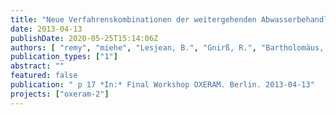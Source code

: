 ```yaml
---
title: "Neue Verfahrenskombinationen der weitergehenden Abwasserbehandlung – Darstellung von Aufwand und Nutzen mit Methoden der Ökobilanzierung"
date: 2013-04-13
publishDate: 2020-05-25T15:14:06Z
authors: [ "remy", "miehe", "Lesjean, B.", "Gnirß, R.", "Bartholomäus, C.", "Draht, K." ]
publication_types: ["1"]
abstract: ""
featured: false
publication: " p 17 *In:* Final Workshop OXERAM. Berlin. 2013-04-13"
projects: ["oxeram-2"]
---
```


